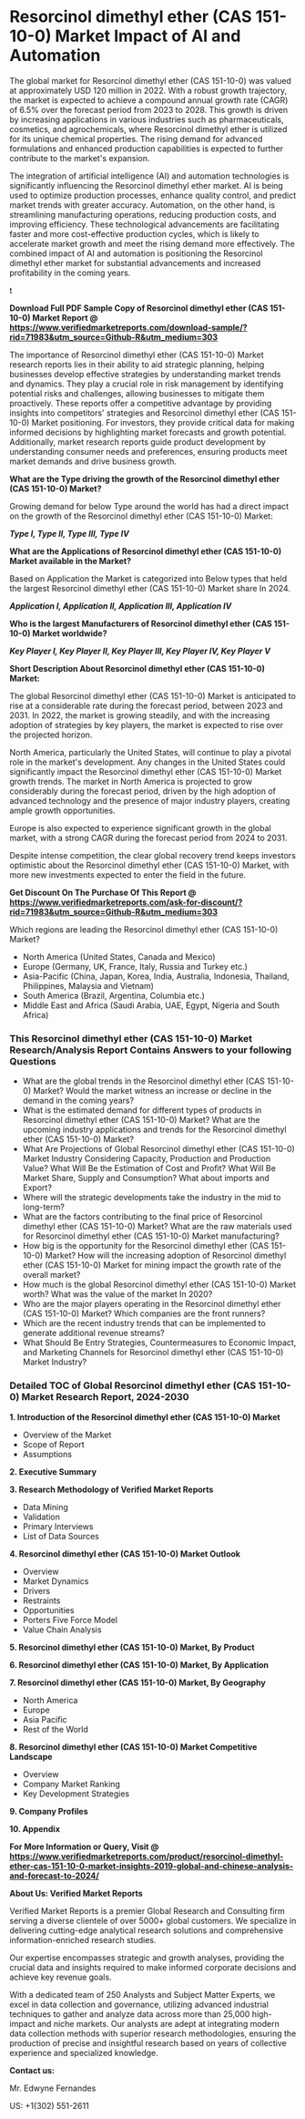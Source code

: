 <meta name="title" content="Global Resorcinol dimethyl ether (CAS 151-10-0) Market Impact of AI and Automation"><meta name="description" content="The global market for Resorcinol dimethyl ether (CAS 151-10-0) was valued at approximately USD 120 million in 2022. With a robust growth trajectory, the market is expe"><meta name="title" content="Resorcinol dimethyl ether (CAS 151-10-0) Market Size, Share, Scope, Trends, Growth, Opportunities, Analysis, Forecast"><h1>Resorcinol dimethyl ether (CAS 151-10-0) Market Impact of AI and Automation</h1><p>The global market for Resorcinol dimethyl ether (CAS 151-10-0) was valued at approximately USD 120 million in 2022. With a robust growth trajectory, the market is expected to achieve a compound annual growth rate (CAGR) of 6.5% over the forecast period from 2023 to 2028. This growth is driven by increasing applications in various industries such as pharmaceuticals, cosmetics, and agrochemicals, where Resorcinol dimethyl ether is utilized for its unique chemical properties. The rising demand for advanced formulations and enhanced production capabilities is expected to further contribute to the market's expansion.</p><p>The integration of artificial intelligence (AI) and automation technologies is significantly influencing the Resorcinol dimethyl ether market. AI is being used to optimize production processes, enhance quality control, and predict market trends with greater accuracy. Automation, on the other hand, is streamlining manufacturing operations, reducing production costs, and improving efficiency. These technological advancements are facilitating faster and more cost-effective production cycles, which is likely to accelerate market growth and meet the rising demand more effectively. The combined impact of AI and automation is positioning the Resorcinol dimethyl ether market for substantial advancements and increased profitability in the coming years.</p>t</p><p id="" class=""><strong>Download Full PDF Sample Copy of Resorcinol dimethyl ether (CAS 151-10-0) Market Report @ <a href="https://www.verifiedmarketreports.com/download-sample/?rid=71983&utm_source=Github-R&utm_medium=303" target="_blank">https://www.verifiedmarketreports.com/download-sample/?rid=71983&utm_source=Github-R&utm_medium=303</a></strong></p><p>The importance of&nbsp;Resorcinol dimethyl ether (CAS 151-10-0) Market research reports lies in their ability to aid strategic planning, helping businesses develop effective strategies by understanding market trends and dynamics. They play a crucial role in risk management by identifying potential risks and challenges, allowing businesses to mitigate them proactively. These reports offer a competitive advantage by providing insights into competitors' strategies and Resorcinol dimethyl ether (CAS 151-10-0) Market positioning. For investors, they provide critical data for making informed decisions by highlighting market forecasts and growth potential. Additionally, market research reports guide product development by understanding consumer needs and preferences, ensuring products meet market demands and drive business growth.</p><p><strong>What are the&nbsp;Type driving the growth of the Resorcinol dimethyl ether (CAS 151-10-0) Market?</strong></p><p id="" class="">Growing demand for below Type around the world has had a direct impact on the growth of the Resorcinol dimethyl ether (CAS 151-10-0) Market:</p><em><strong>Type I, Type II, Type III, Type IV</strong></em></p><strong>What are the&nbsp;Applications&nbsp;of Resorcinol dimethyl ether (CAS 151-10-0) Market available in the Market?</strong></p><p id="" class="">Based on Application the Market is categorized into Below types that held the largest Resorcinol dimethyl ether (CAS 151-10-0) Market share In 2024.</p><em><strong>Application I, Application II, Application III, Application IV</strong></em></p><strong>Who is the largest Manufacturers of Resorcinol dimethyl ether (CAS 151-10-0) Market worldwide?</strong></p><p><em><strong>Key Player I, Key Player II, Key Player III, Key Player IV, Key Player V</strong></em></p><p id="" class=""><strong>Short Description About Resorcinol dimethyl ether (CAS 151-10-0) Market:</strong></p><p>The global Resorcinol dimethyl ether (CAS 151-10-0) Market is anticipated to rise at a considerable rate during the forecast period, between 2023 and 2031. In 2022, the market is growing steadily, and with the increasing adoption of strategies by key players, the market is expected to rise over the projected horizon.</p><p>North America, particularly the United States, will continue to play a pivotal role in the market's development. Any changes in the United States could significantly impact the Resorcinol dimethyl ether (CAS 151-10-0) Market growth trends. The market in North America is projected to grow considerably during the forecast period, driven by the high adoption of advanced technology and the presence of major industry players, creating ample growth opportunities.</p><p>Europe is also expected to experience significant growth in the global market, with a strong CAGR during the forecast period from 2024 to 2031.</p><p>Despite intense competition, the clear global recovery trend keeps investors optimistic about the Resorcinol dimethyl ether (CAS 151-10-0) Market, with more new investments expected to enter the field in the future.</p><p id="" class=""><strong>Get Discount On The Purchase Of This Report @ <a href="https://www.verifiedmarketreports.com/ask-for-discount/?rid=71983&utm_source=Github-R&utm_medium=303" target="_blank">https://www.verifiedmarketreports.com/ask-for-discount/?rid=71983&utm_source=Github-R&utm_medium=303</a></strong></p>Which regions are leading the Resorcinol dimethyl ether (CAS 151-10-0) Market?</p><ul><li>North America (United States, Canada and Mexico)</li><li>Europe (Germany, UK, France, Italy, Russia and Turkey etc.)</li><li>Asia-Pacific (China, Japan, Korea, India, Australia, Indonesia, Thailand, Philippines, Malaysia and Vietnam)</li><li>South America (Brazil, Argentina, Columbia etc.)</li><li>Middle East and Africa (Saudi Arabia, UAE, Egypt, Nigeria and South Africa)</li></ul><h3 id="" class="">This Resorcinol dimethyl ether (CAS 151-10-0) Market Research/Analysis Report Contains Answers to your following Questions</h3><ul><li>What are the global trends in the Resorcinol dimethyl ether (CAS 151-10-0) Market? Would the market witness an increase or decline in the demand in the coming years?</li><li>What is the estimated demand for different types of products in Resorcinol dimethyl ether (CAS 151-10-0) Market? What are the upcoming industry applications and trends for the Resorcinol dimethyl ether (CAS 151-10-0) Market?</li><li>What Are Projections of Global Resorcinol dimethyl ether (CAS 151-10-0) Market Industry Considering Capacity, Production and Production Value? What Will Be the Estimation of Cost and Profit? What Will Be Market Share, Supply and Consumption? What about imports and Export?</li><li>Where will the strategic developments take the industry in the mid to long-term?</li><li>What are the factors contributing to the final price of Resorcinol dimethyl ether (CAS 151-10-0) Market? What are the raw materials used for Resorcinol dimethyl ether (CAS 151-10-0) Market manufacturing?</li><li>How big is the opportunity for the Resorcinol dimethyl ether (CAS 151-10-0) Market? How will the increasing adoption of Resorcinol dimethyl ether (CAS 151-10-0) Market for mining impact the growth rate of the overall market?</li><li>How much is the global Resorcinol dimethyl ether (CAS 151-10-0) Market worth? What was the value of the market In 2020?</li><li>Who are the major players operating in the Resorcinol dimethyl ether (CAS 151-10-0) Market? Which companies are the front runners?</li><li>Which are the recent industry trends that can be implemented to generate additional revenue streams?</li><li>What Should Be Entry Strategies, Countermeasures to Economic Impact, and Marketing Channels for Resorcinol dimethyl ether (CAS 151-10-0) Market Industry?</li></ul><h3 id="" class="">Detailed TOC of Global Resorcinol dimethyl ether (CAS 151-10-0) Market Research Report, 2024-2030</h3><p id="" class=""><strong>1. Introduction of the Resorcinol dimethyl ether (CAS 151-10-0) Market</strong></p><ul><li>Overview of the Market</li><li>Scope of Report</li><li>Assumptions</li></ul><p id="" class=""><strong>2. Executive Summary</strong></p><p id="" class=""><strong>3. Research Methodology of Verified Market Reports</strong></p><ul><li>Data Mining</li><li>Validation</li><li>Primary Interviews</li><li>List of Data Sources</li></ul><p id="" class=""><strong>4. Resorcinol dimethyl ether (CAS 151-10-0) Market Outlook</strong></p><ul><li>Overview</li><li>Market Dynamics</li><li>Drivers</li><li>Restraints</li><li>Opportunities</li><li>Porters Five Force Model</li><li>Value Chain Analysis</li></ul><p id="" class=""><strong>5. Resorcinol dimethyl ether (CAS 151-10-0) Market, By Product</strong></p><p id="" class=""><strong>6. Resorcinol dimethyl ether (CAS 151-10-0) Market, By Application</strong></p><p id="" class=""><strong>7. Resorcinol dimethyl ether (CAS 151-10-0) Market, By Geography</strong></p><ul><li>North America</li><li>Europe</li><li>Asia Pacific</li><li>Rest of the World</li></ul><p id="" class=""><strong>8. Resorcinol dimethyl ether (CAS 151-10-0) Market Competitive Landscape</strong></p><ul><li>Overview</li><li>Company Market Ranking</li><li>Key Development Strategies</li></ul><p id="" class=""><strong>9. Company Profiles</strong></p><p id="" class=""><strong>10. Appendix</strong></p><p id="" class=""><strong>For More Information or Query, Visit @ <a href="https://www.verifiedmarketreports.com/product/resorcinol-dimethyl-ether-cas-151-10-0-market-insights-2019-global-and-chinese-analysis-and-forecast-to-2024/" target="_blank">https://www.verifiedmarketreports.com/product/resorcinol-dimethyl-ether-cas-151-10-0-market-insights-2019-global-and-chinese-analysis-and-forecast-to-2024/</a></strong></p><p id="" class=""><strong>About Us: Verified Market Reports</strong></p><p id="" class="">Verified Market Reports is a premier Global Research and Consulting firm serving a diverse clientele of over 5000+ global customers. We specialize in delivering cutting-edge analytical research solutions and comprehensive information-enriched research studies.</p><p id="" class="">Our expertise encompasses strategic and growth analyses, providing the crucial data and insights required to make informed corporate decisions and achieve key revenue goals.</p><p id="" class="">With a dedicated team of 250 Analysts and Subject Matter Experts, we excel in data collection and governance, utilizing advanced industrial techniques to gather and analyze data across more than 25,000 high-impact and niche markets. Our analysts are adept at integrating modern data collection methods with superior research methodologies, ensuring the production of precise and insightful research based on years of collective experience and specialized knowledge.</p><p id="" class=""><strong>Contact us:</strong></p><p id="" class="">Mr. Edwyne Fernandes</p><p id="" class="">US: +1(302) 551-2611</p>